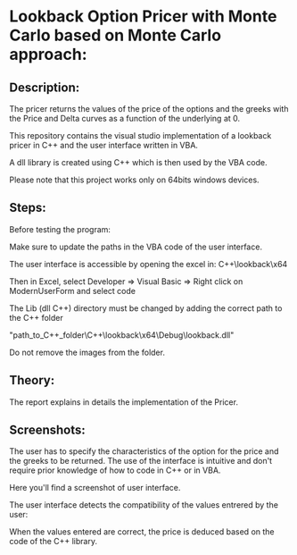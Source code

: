 # Lookback Option Pricer with Monte Carlo based on Monte Carlo approach:

## Description:

The pricer returns the values of the price of the options and the greeks with the Price and Delta curves as a function of the underlying at 0. 

This repository contains the visual studio implementation of a lookback pricer in C++ and the user interface written in VBA. 

A dll library is created using C++ which is then used by the VBA code. 

Please note that this project works only on 64bits windows devices. 

## Steps: 

Before testing the program: 

Make sure to update the paths in the VBA code of the user interface.

The user interface is accessible by opening the excel in: C++\lookback\x64

Then in Excel, select Developer => Visual Basic => Right click on ModernUserForm and select code

The Lib (dll C++) directory must be changed by adding the correct path to the C++ folder

"path_to_C++_folder\C++\lookback\x64\Debug\lookback.dll"

Do not remove the images from the folder. 

## Theory: 

The report explains in details the implementation of the Pricer.  

## Screenshots: 

The user has to specify the characteristics of the option for the price and the greeks to be returned. The use of the interface is intuitive and don't require prior knowledge of how to code in C++ or in VBA. 

Here you'll find a screenshot of user interface.

The user interface detects the compatibility of the values entrered by the user: 

When the values entered are correct, the price is deduced based on the code of the C++ library. 



